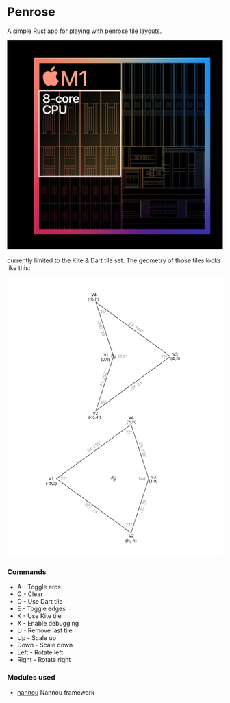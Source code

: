 # Penrose
A simple Rust app for playing with penrose tile layouts.

![screenshot](images/screenshot.png)

currently limited to the Kite & Dart tile set. The geometry
of those tiles looks like this:

![screenshot](images/tiles.svg)

### Commands
* A - Toggle arcs
* C - Clear
* D - Use Dart tile
* E - Toggle edges
* K - Use Kite tile
* X - Enable debugging
* U - Remove last tile
* Up - Scale up
* Down - Scale down
* Left - Rotate left
* Right - Rotate right

### Modules used

* [nannou](https://nannou.cc/) Nannou framework
